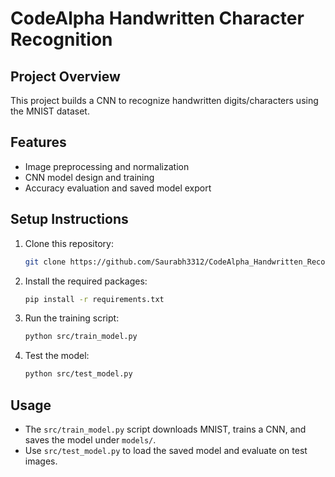 # CodeAlpha Handwritten Character Recognition

## Project Overview
This project builds a CNN to recognize handwritten digits/characters using the MNIST dataset.

## Features
- Image preprocessing and normalization
- CNN model design and training
- Accuracy evaluation and saved model export

## Setup Instructions
1. Clone this repository:
    ```bash
    git clone https://github.com/Saurabh3312/CodeAlpha_Handwritten_Recognition.git
    ```
2. Install the required packages:
    ```bash
    pip install -r requirements.txt
    ```
3. Run the training script:
    ```bash
    python src/train_model.py
    ```
4. Test the model:
    ```bash
    python src/test_model.py
    ```

## Usage
- The `src/train_model.py` script downloads MNIST, trains a CNN, and saves the model under `models/`.
- Use `src/test_model.py` to load the saved model and evaluate on test images.

